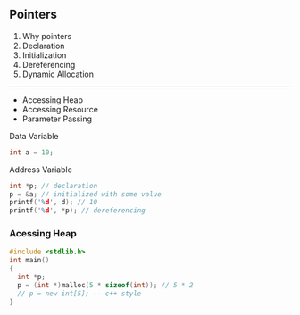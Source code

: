 ## Pointers

1. Why pointers
1. Declaration
1. Initialization
1. Dereferencing
1. Dynamic Allocation

---

- Accessing Heap
- Accessing Resource
- Parameter Passing

Data Variable

```c
int a = 10;
```

Address Variable

```c
int *p; // declaration
p = &a; // initialized with some value
printf('%d', d); // 10
printf('%d', *p); // dereferencing
```

### Acessing Heap

```c
#include <stdlib.h>
int main()
{
  int *p;
  p = (int *)malloc(5 * sizeof(int)); // 5 * 2
  // p = new int[5]; -- c++ style
}
```
